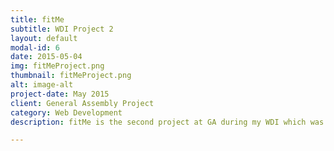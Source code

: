 ```yaml
---
title: fitMe
subtitle: WDI Project 2
layout: default
modal-id: 6
date: 2015-05-04
img: fitMeProject.png
thumbnail: fitMeProject.png
alt: image-alt
project-date: May 2015
client: General Assembly Project
category: Web Development
description: fitMe is the second project at GA during my WDI which was created as part of a group. This app would allow personal trainers/yoga teachers etc create profiles and list their services. Registered clients are able to browse through profiles and classes in a given fitness discipline. Once they are interested in someone they can request to book classes with him/her by sending them a private message. Because app would allow ability for both parties to leave feedback, trainers can also review client’s past feedback too and decide whether to accept the booking. This app does also for private communication between the instructor and client. TECHNOLOGIES - Ruby on Rails, JavaScript (JQuery), HTML (HAML), CSS (SASS)

---
```

